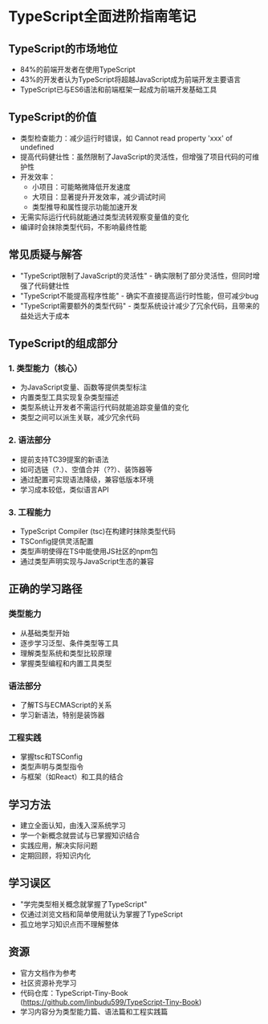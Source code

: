 # TypeScript全面进阶指南笔记

## TypeScript的市场地位

- 84%的前端开发者在使用TypeScript
- 43%的开发者认为TypeScript将超越JavaScript成为前端开发主要语言
- TypeScript已与ES6语法和前端框架一起成为前端开发基础工具

## TypeScript的价值

- 类型检查能力：减少运行时错误，如 Cannot read property 'xxx' of undefined
- 提高代码健壮性：虽然限制了JavaScript的灵活性，但增强了项目代码的可维护性
- 开发效率：
  - 小项目：可能略微降低开发速度
  - 大项目：显著提升开发效率，减少调试时间
  - 类型推导和属性提示功能加速开发
- 无需实际运行代码就能通过类型流转观察变量值的变化
- 编译时会抹除类型代码，不影响最终性能

## 常见质疑与解答

- "TypeScript限制了JavaScript的灵活性" - 确实限制了部分灵活性，但同时增强了代码健壮性
- "TypeScript不能提高程序性能" - 确实不直接提高运行时性能，但可减少bug
- "TypeScript需要额外的类型代码" - 类型系统设计减少了冗余代码，且带来的益处远大于成本

## TypeScript的组成部分

### 1. 类型能力（核心）

- 为JavaScript变量、函数等提供类型标注
- 内置类型工具实现复杂类型描述
- 类型系统让开发者不需运行代码就能追踪变量值的变化
- 类型之间可以派生关联，减少冗余代码

### 2. 语法部分

- 提前支持TC39提案的新语法
- 如可选链（?.）、空值合并（??）、装饰器等
- 通过配置可实现语法降级，兼容低版本环境
- 学习成本较低，类似语言API

### 3. 工程能力

- TypeScript Compiler (tsc)在构建时抹除类型代码
- TSConfig提供灵活配置
- 类型声明使得在TS中能使用JS社区的npm包
- 通过类型声明实现与JavaScript生态的兼容

## 正确的学习路径

### 类型能力

- 从基础类型开始
- 逐步学习泛型、条件类型等工具
- 理解类型系统和类型比较原理
- 掌握类型编程和内置工具类型

### 语法部分

- 了解TS与ECMAScript的关系
- 学习新语法，特别是装饰器

### 工程实践

- 掌握tsc和TSConfig
- 类型声明与类型指令
- 与框架（如React）和工具的结合

## 学习方法

- 建立全面认知，由浅入深系统学习
- 学一个新概念就尝试与已掌握知识结合
- 实践应用，解决实际问题
- 定期回顾，将知识内化

## 学习误区

- "学完类型相关概念就掌握了TypeScript"
- 仅通过浏览文档和简单使用就认为掌握了TypeScript
- 孤立地学习知识点而不理解整体

## 资源

- 官方文档作为参考
- 社区资源补充学习
- 代码仓库：TypeScript-Tiny-Book (<https://github.com/linbudu599/TypeScript-Tiny-Book>)
- 学习内容分为类型能力篇、语法篇和工程实践篇
